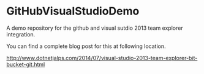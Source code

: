 GitHubVisualStudioDemo
======================

A demo repository for the github and visual sutdio 2013 team explorer integration.

You can find a complete blog post for this at following location.

http://www.dotnetjalps.com/2014/07/visual-studio-2013-team-explorer-bit-bucket-git.html
